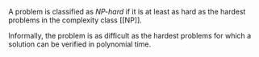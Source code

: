 A problem is classified as *NP-hard* if it is at least as hard as the hardest problems in the complexity class [[NP]]. 

Informally, the problem is as difficult as the hardest problems for which a solution can be verified in polynomial time. 